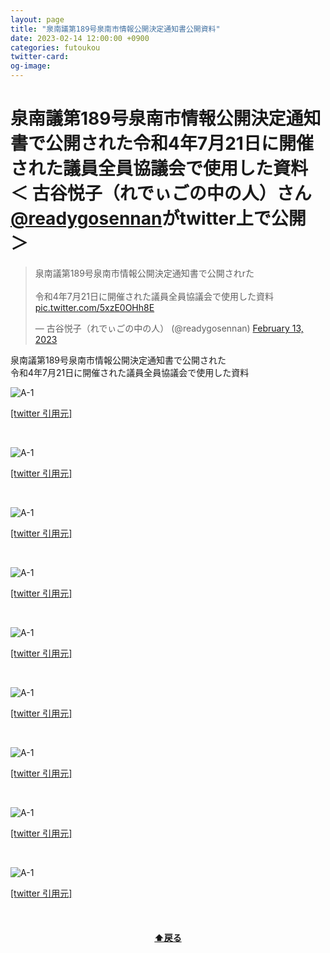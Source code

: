 ```yaml
---
layout: page
title: "泉南議第189号泉南市情報公開決定通知書公開資料"
date: 2023-02-14 12:00:00 +0900
categories: futoukou
twitter-card:
og-image:
---
```

# 泉南議第189号泉南市情報公開決定通知書で公開された令和4年7月21日に開催された議員全員協議会で使用した資料 ＜ 古谷悦子（れでぃごの中の人）さん[@readygosennan](https://twitter.com/readygosennan)がtwitter上で公開 ＞

<blockquote class="twitter-tweet"><p lang="ja" dir="ltr">泉南議第189号泉南市情報公開決定通知書で公開されrた<br><br>令和4年7月21日に開催された議員全員協議会で使用した資料 <a href="https://t.co/5xzE0OHh8E">pic.twitter.com/5xzE0OHh8E</a></p>&mdash; 古谷悦子（れでぃごの中の人） (@readygosennan) <a href="https://twitter.com/readygosennan/status/1625038657790029824?ref_src=twsrc%5Etfw">February 13, 2023</a></blockquote> <script async src="https://platform.twitter.com/widgets.js" charset="utf-8"></script>

泉南議第189号泉南市情報公開決定通知書で公開された  
令和4年7月21日に開催された議員全員協議会で使用した資料  

![A-1](/assets/images/readygo-shiryo189-00.jpg)  

[[twitter 引用元]](https://twitter.com/readygosennan/status/1625038657790029824)  

<br />

![A-1](/assets/images/readygo-shiryo189-01.jpg)  

[[twitter 引用元]](https://twitter.com/readygosennan/status/1625038661116108800)  

<br />

![A-1](/assets/images/readygo-shiryo189-02.jpg)  

[[twitter 引用元]](https://twitter.com/readygosennan/status/1625038665209774081)  

<br />

![A-1](/assets/images/readygo-shiryo189-03.jpg)  

[[twitter 引用元]](https://twitter.com/readygosennan/status/1625038668653277185)  

<br />

![A-1](/assets/images/readygo-shiryo189-04.jpg)  

[[twitter 引用元]](https://twitter.com/readygosennan/status/1625038672151322624)  

<br />

![A-1](/assets/images/readygo-shiryo189-05.jpg)  

[[twitter 引用元]](https://twitter.com/readygosennan/status/1625038675288653824)  

<br />

![A-1](/assets/images/readygo-shiryo189-06.jpg)  

[[twitter 引用元]](https://twitter.com/readygosennan/status/1625038678858010627)  

<br />

![A-1](/assets/images/readygo-shiryo189-07.jpg)  

[[twitter 引用元]](https://twitter.com/readygosennan/status/1625038682804854785)  

<br />

![A-1](/assets/images/readygo-shiryo189-08.jpg)  

[[twitter 引用元]](https://twitter.com/readygosennan/status/1625038686051262464)

<br />

<h4 style="text-align:center;"><a href="#">⬆戻る</a></h4>  
